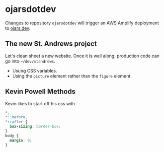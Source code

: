 # ojarsdotdev

Changes to repository `ojarsdotdev` will trigger an AWS Amplify deployment to [ojars.dev](https://ojars.dev/).

## The new St. Andrews project

Let's clean sheet a new website. Once it is well along, production code can go into `~/dev/standrews`.

- Usung CSS variables.
- Using the `picture` element rather than the `figure` element.

## Kevin Powell Methods

Kevin likes to start off his css with

```css
*,
*::before,
*::after {
  box-sizing: border-box;
}
body {
  margin: 0;
}
```
